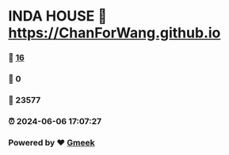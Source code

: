 # INDA HOUSE :link: https://ChanForWang.github.io 
### :page_facing_up: [16](https://ChanForWang.github.io/tag.html) 
### :speech_balloon: 0 
### :hibiscus: 23577 
### :alarm_clock: 2024-06-06 17:07:27 
### Powered by :heart: [Gmeek](https://github.com/Meekdai/Gmeek)
